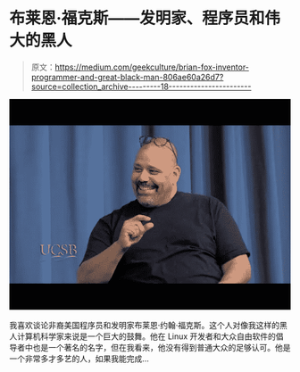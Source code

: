 # 布莱恩·福克斯——发明家、程序员和伟大的黑人

> 原文：<https://medium.com/geekculture/brian-fox-inventor-programmer-and-great-black-man-806ae60a26d7?source=collection_archive---------18----------------------->

![](img/dbe3d8ded13c4aff5ee18479149d35b1.png)

我喜欢谈论非裔美国程序员和发明家布莱恩·约翰·福克斯。这个人对像我这样的黑人计算机科学家来说是一个巨大的鼓舞。他在 Linux 开发者和大众自由软件的倡导者中也是一个著名的名字，但在我看来，他没有得到普通大众的足够认可。他是一个非常多才多艺的人，如果我能完成…